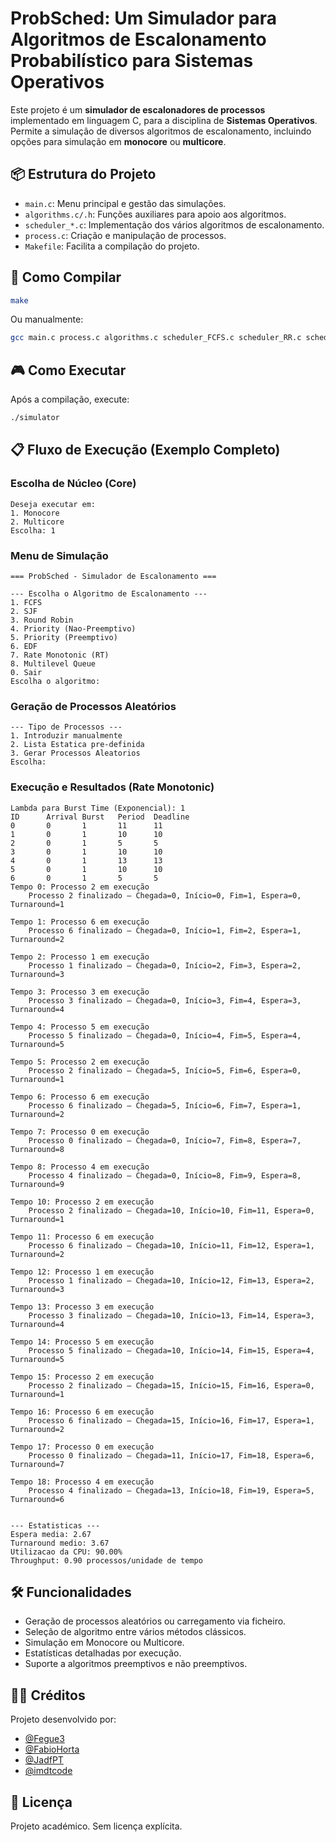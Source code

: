 # ProbSched: Um Simulador para Algoritmos de Escalonamento Probabilístico para Sistemas Operativos

Este projeto é um **simulador de escalonadores de processos** implementado em linguagem C, para a disciplina de **Sistemas Operativos**.  
Permite a simulação de diversos algoritmos de escalonamento, incluindo opções para simulação em **monocore** ou **multicore**.

## 📦 Estrutura do Projeto

- `main.c`: Menu principal e gestão das simulações.
- `algorithms.c/.h`: Funções auxiliares para apoio aos algoritmos.
- `scheduler_*.c`: Implementação dos vários algoritmos de escalonamento.
- `process.c`: Criação e manipulação de processos.
- `Makefile`: Facilita a compilação do projeto.

## 🚀 Como Compilar

```bash
make
```

Ou manualmente:

```bash
gcc main.c process.c algorithms.c scheduler_FCFS.c scheduler_RR.c scheduler_PS.c scheduler_EDF.c scheduler_RT.c scheduler_MQS.c scheduler_multicore.c -o simulator
```

## 🎮 Como Executar

Após a compilação, execute:

```bash
./simulator
```

## 📋 Fluxo de Execução (Exemplo Completo)

### Escolha de Núcleo (Core)

```text
Deseja executar em:
1. Monocore
2. Multicore
Escolha: 1
```

### Menu de Simulação

```text
=== ProbSched - Simulador de Escalonamento ===

--- Escolha o Algoritmo de Escalonamento ---
1. FCFS
2. SJF
3. Round Robin
4. Priority (Nao-Preemptivo)
5. Priority (Preemptivo)
6. EDF
7. Rate Monotonic (RT)
8. Multilevel Queue
0. Sair
Escolha o algoritmo:
```

### Geração de Processos Aleatórios

```text
--- Tipo de Processos ---
1. Introduzir manualmente
2. Lista Estatica pre-definida
3. Gerar Processos Aleatorios
Escolha:
```

### Execução e Resultados (Rate Monotonic)

```text
Lambda para Burst Time (Exponencial): 1
ID      Arrival Burst   Period  Deadline
0       0       1       11      11
1       0       1       10      10
2       0       1       5       5
3       0       1       10      10
4       0       1       13      13
5       0       1       10      10
6       0       1       5       5
Tempo 0: Processo 2 em execução
    Processo 2 finalizado — Chegada=0, Início=0, Fim=1, Espera=0, Turnaround=1

Tempo 1: Processo 6 em execução
    Processo 6 finalizado — Chegada=0, Início=1, Fim=2, Espera=1, Turnaround=2

Tempo 2: Processo 1 em execução
    Processo 1 finalizado — Chegada=0, Início=2, Fim=3, Espera=2, Turnaround=3

Tempo 3: Processo 3 em execução
    Processo 3 finalizado — Chegada=0, Início=3, Fim=4, Espera=3, Turnaround=4

Tempo 4: Processo 5 em execução
    Processo 5 finalizado — Chegada=0, Início=4, Fim=5, Espera=4, Turnaround=5

Tempo 5: Processo 2 em execução
    Processo 2 finalizado — Chegada=5, Início=5, Fim=6, Espera=0, Turnaround=1

Tempo 6: Processo 6 em execução
    Processo 6 finalizado — Chegada=5, Início=6, Fim=7, Espera=1, Turnaround=2

Tempo 7: Processo 0 em execução
    Processo 0 finalizado — Chegada=0, Início=7, Fim=8, Espera=7, Turnaround=8

Tempo 8: Processo 4 em execução
    Processo 4 finalizado — Chegada=0, Início=8, Fim=9, Espera=8, Turnaround=9

Tempo 10: Processo 2 em execução
    Processo 2 finalizado — Chegada=10, Início=10, Fim=11, Espera=0, Turnaround=1

Tempo 11: Processo 6 em execução
    Processo 6 finalizado — Chegada=10, Início=11, Fim=12, Espera=1, Turnaround=2

Tempo 12: Processo 1 em execução
    Processo 1 finalizado — Chegada=10, Início=12, Fim=13, Espera=2, Turnaround=3

Tempo 13: Processo 3 em execução
    Processo 3 finalizado — Chegada=10, Início=13, Fim=14, Espera=3, Turnaround=4

Tempo 14: Processo 5 em execução
    Processo 5 finalizado — Chegada=10, Início=14, Fim=15, Espera=4, Turnaround=5

Tempo 15: Processo 2 em execução
    Processo 2 finalizado — Chegada=15, Início=15, Fim=16, Espera=0, Turnaround=1

Tempo 16: Processo 6 em execução
    Processo 6 finalizado — Chegada=15, Início=16, Fim=17, Espera=1, Turnaround=2

Tempo 17: Processo 0 em execução
    Processo 0 finalizado — Chegada=11, Início=17, Fim=18, Espera=6, Turnaround=7

Tempo 18: Processo 4 em execução
    Processo 4 finalizado — Chegada=13, Início=18, Fim=19, Espera=5, Turnaround=6


--- Estatisticas ---
Espera media: 2.67
Turnaround medio: 3.67
Utilizacao da CPU: 90.00%
Throughput: 0.90 processos/unidade de tempo
```

## 🛠 Funcionalidades

- Geração de processos aleatórios ou carregamento via ficheiro.
- Seleção de algoritmo entre vários métodos clássicos.
- Simulação em Monocore ou Multicore.
- Estatísticas detalhadas por execução.
- Suporte a algoritmos preemptivos e não preemptivos.

## 👨‍💻 Créditos

Projeto desenvolvido por:

- [@Fegue3](https://github.com/Fegue3)
- [@FabioHorta](https://github.com/FabioHorta)
- [@JadfPT](https://github.com/JadfPT)
- [@imdtcode](https://github.com/imdtcode)

## 📜 Licença

Projeto académico. Sem licença explícita.

